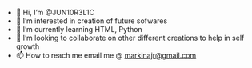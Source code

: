 - 👋 Hi, I’m @JUN10R3L1C
- 👀 I’m interested in creation of future sofwares
- 🌱 I’m currently learning HTML, Python
- 💞️ I’m looking to collaborate on other different creations to help in self growth 
- 📫 How to reach me email me @ markinajr@gmail.com

<!---
JUN10R3L1C/JUN10R3L1C is a ✨ special ✨ repository because its `README.md` (this file) appears on your GitHub profile.
You can click the Preview link to take a look at your changes.
--->

